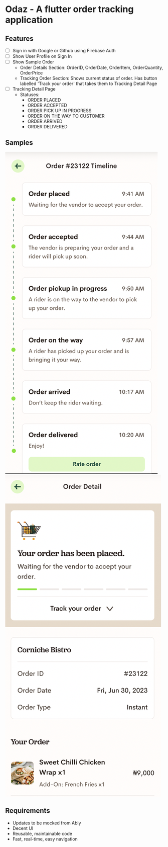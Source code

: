 # Odaz - A flutter order tracking application

## Features

- [ ] Sign in with Google or Github using Firebase Auth
- [ ] Show User Profile on Sign In
- [ ] Show Sample Order
  - Order Details Section: OrderID, OrderDate, OrderItem, OrderQuantity, OrderPrice
  - Tracking Order Section: Shows current status of order. Has button labelled 'Track your order' that takes them to Tracking Detail Page
- [ ] Tracking Detail Page
  - Statuses:
    - ORDER PLACED
    - ORDER ACCEPTED
    - ORDER PICK UP IN PROGRESS
    - ORDER ON THE WAY TO CUSTOMER
    - ORDER ARRIVED
    - ORDER DELIVERED

## Samples

![Sample One](./assets/images/image1.png)
![Sample Two](./assets/images/image2.png)

## Requirements

- Updates to be mocked from Ably
- Decent UI
- Reusable, maintainable code
- Fast, real-time, easy navigation
